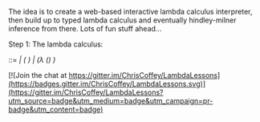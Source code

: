 The idea is to create a web-based interactive lambda calculus interpreter, then build up to typed lambda calculus and eventually hindley-milner inference from there. Lots of fun stuff ahead...

Step 1: The lambda calculus:

  <exp> ::= <var>
          | (<exp> <exp>)
          | (λ (<var>) <exp>)
  


[![Join the chat at https://gitter.im/ChrisCoffey/LambdaLessons](https://badges.gitter.im/ChrisCoffey/LambdaLessons.svg)](https://gitter.im/ChrisCoffey/LambdaLessons?utm_source=badge&utm_medium=badge&utm_campaign=pr-badge&utm_content=badge)